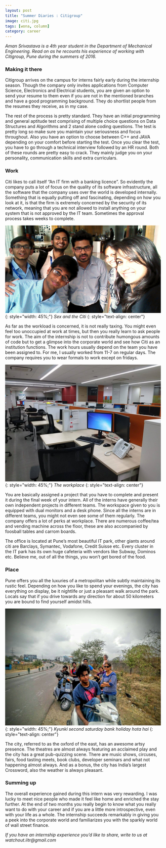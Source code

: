 ```yaml
---
layout: post
title: "Summer Diaries : Citigroup"
image: citi.jpg
tags: [wona, column]
category: career 
---
```


_Aman Srivastava is a 4th year student in the Department of Mechanical Engineering. Read on as he recounts his experience of working with Citigroup, Pune during the summers of 2016._

### Making it there

Citigroup arrives on the campus for interns fairly early during the internship season. Though the company only invites applications from Computer Science, Electronics and Electrical students, you are given an option to send your resume to them even if you are not in the mentioned branches and have a good programming background. They do shortlist people from the resumes they receive, as in my case. 

The rest of the process is pretty standard. They have an initial programming and general aptitude test comprising of multiple choice questions on Data Structures and Algorithms and 2 stand alone coding questions. The test is pretty long so make sure you maintain your seriousness and focus throughout. Also you have an option to choose between C++ and JAVA depending on your comfort before starting the test. Once you clear the test, you have to go through a technical interview followed
by an HR round. Both of these rounds are pretty easy to crack. They mainly judge you on your personality, communication skills and extra curriculars. 

### Work

Citi likes to call itself “An IT firm with a banking licence”. So evidently the company puts a lot of focus on the quality of its software infrastructure, all the software that the company uses over the world is developed internally. Something that is equally putting off and fascinating, depending on how you look at it, is that the firm is extremely concerned by the security of its network, meaning that you are not allowed to install anything on your system that is not
approved by the IT team. Sometimes the approval process takes weeks to complete. 

![Citigroup](/images/posts/citi-1.png){: style="width: 45%;"}
*Sex and the Citi*
{: style="text-align: center"}

As far as the workload is concerned, it is not really taxing. You might even feel too unoccupied at work at times, but then you really learn to ask people for work. The aim of the internship is not to contribute humongous amounts of code but to get a glimpse into the corporate world and see how Citi as an institution functions. The work hours usually depend on the team you have been assigned to. For me, I usually worked from 11-7 on regular days. The company requires you to wear formals
to work except on fridays. 


![Citigroup office](/images/posts/citi-3.png){: style="width: 45%;"}
*The workplace*
{: style="text-align: center"}


You are basically assigned a project that you have to complete and present it during the final week of your intern. All of the interns have generally their own independent projects in different teams. The workspace given to you is equipped with dual monitors and a desk phone. Since all the interns are in different teams, you might not even see some of them regularly. The company offers a lot of perks at workplace. There are numerous coffee/tea and vending machine across the floor,
these are also accompanied by foosball tables and carrom boards. 

The office is located at Pune’s most beautiful IT park, other giants around citi are Barclays, Symantec, Vodafone, Credit Suisse etc. Every cluster in the IT park has its own huge cafeteria with vendors like Subway, Dominos etc. Believe me, out of all the things, you won’t get bored of the food. 

### Place

Pune offers you all the luxuries of a metropolitan while subtly maintaining its rustic feel. Depending on how you like to spend your evenings, the city has everything on display, be it nightlife or just a pleasant walk around the park. Locals say that if you drive towards any direction for about 50 kilometers you are bound to find yourself amidst hills. 

![Outing](/images/posts/citi-2.png){: style="width: 45%;"}
*Kyunki second saturday bank holiday hota hai*
{: style="text-align: center"}


The city, referred to as the oxford of the east, has an awesome artsy presence. The theatres are almost always featuring an acclaimed play and the city has a great pub-quizzing scene. There are music shows, circuses, fairs, food tasting meets, book clubs, developer seminars and what not happening almost always. And as a bonus, the city has India’s largest Crossword, also the weather is always pleasant. 

### Summing up

The overall experience gained during this intern was very rewarding. I was lucky to meet nice people who made it feel like home and enriched the stay further. At the end of two months you really begin to know what you really want to do with your career and if you are a little more introspective, even with your life as a whole. The internship succeeds remarkably in giving you a peek into the corporate world and familiarizes you with the sparkly world of wall street finance.   

_If you have an internship experience you’d like to share, write to us at watchout.iitr@gmail.com_
